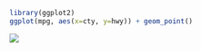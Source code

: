 
``` r
library(ggplot2)
ggplot(mpg, aes(x=cty, y=hwy)) + geom_point()
```

![]("https://github.com/gertstulp/gertstulp.github.io/raw/master/pages/R_files/figure-markdown_github-ascii_identifiers/unnamed-chunk-1-1.png")
